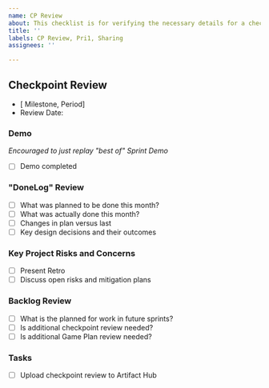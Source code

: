 ```yaml
---
name: CP Review
about: This checklist is for verifying the necessary details for a checkpoint review.
title: ''
labels: CP Review, Pri1, Sharing
assignees: ''

---
```


## Checkpoint Review

- [ Milestone, Period]
- Review Date: 

### Demo
_Encouraged to just replay "best of" Sprint Demo_

- [ ] Demo completed

### "DoneLog" Review

- [ ] What was planned to be done this month?
- [ ] What was actually done this month?
- [ ] Changes in plan versus last
- [ ] Key design decisions and their outcomes

### Key Project Risks and Concerns

- [ ] Present Retro
- [ ] Discuss open risks and mitigation plans

### Backlog Review

- [ ] What is the planned for work in future sprints?
- [ ] Is additional checkpoint review needed?
- [ ] Is additional Game Plan review needed?

### Tasks

- [ ] Upload checkpoint review to Artifact Hub
